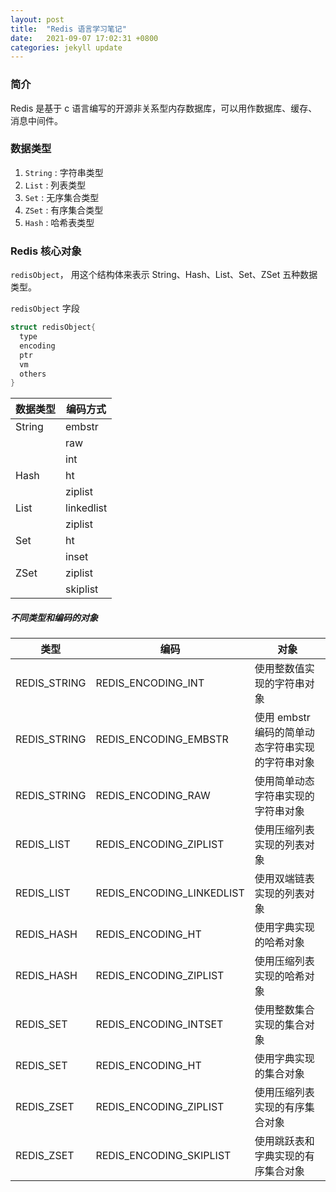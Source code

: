 ```yaml
---
layout: post
title:  "Redis 语言学习笔记"
date:   2021-09-07 17:02:31 +0800
categories: jekyll update
---
```


### 简介

Redis 是基于 c 语言编写的开源非关系型内存数据库，可以用作数据库、缓存、消息中间件。


### 数据类型 

1. `String` : 字符串类型
2. `List` : 列表类型
3. `Set` : 无序集合类型
4. `ZSet` : 有序集合类型
5. `Hash` : 哈希表类型


### Redis 核心对象

`redisObject`， 用这个结构体来表示 String、Hash、List、Set、ZSet 五种数据类型。

`redisObject` 字段
``` c
struct redisObject{
  type
  encoding
  ptr
  vm
  others
}
```


| 数据类型 |编码方式  | 
| --- | --- | 
| String |embstr  | 
|  | raw | 
|  | int | 
| Hash |ht  | 
|  | ziplist | 
| List | linkedlist | 
|  | ziplist | 
| Set | ht | 
|  | inset | 
| ZSet | ziplist | 
|  | skiplist | 

##### 不同类型和编码的对象

| 类型 | 编码 | 对象 |
| --- | --- | --- |
| REDIS_STRING | REDIS_ENCODING_INT | 使用整数值实现的字符串对象 |
| REDIS_STRING | REDIS_ENCODING_EMBSTR | 使用 embstr 编码的简单动态字符串实现的字符串对象 |
| REDIS_STRING | REDIS_ENCODING_RAW | 使用简单动态字符串实现的字符串对象 |
| REDIS_LIST | REDIS_ENCODING_ZIPLIST | 使用压缩列表实现的列表对象 |
| REDIS_LIST | REDIS_ENCODING_LINKEDLIST | 使用双端链表实现的列表对象 |
| REDIS_HASH | REDIS_ENCODING_HT | 使用字典实现的哈希对象 |
| REDIS_HASH | REDIS_ENCODING_ZIPLIST | 使用压缩列表实现的哈希对象 |
| REDIS_SET | REDIS_ENCODING_INTSET | 使用整数集合实现的集合对象 |
| REDIS_SET | REDIS_ENCODING_HT | 使用字典实现的集合对象 |
| REDIS_ZSET | REDIS_ENCODING_ZIPLIST | 使用压缩列表实现的有序集合对象 |
| REDIS_ZSET | REDIS_ENCODING_SKIPLIST | 使用跳跃表和字典实现的有序集合对象 |
